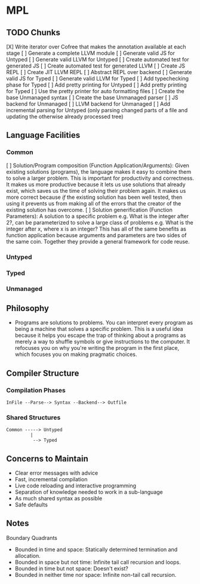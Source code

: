 # MPL

## TODO Chunks

[X] Write iterator over Cofree that makes the annotation available at each stage
[ ] Generate a complete LLVM module
[ ] Generate valid JS for Untyped
[ ] Generate valid LLVM for Untyped
[ ] Create automated test for generated JS
[ ] Create automated test for generated LLVM
[ ] Create JS REPL
[ ] Create JIT LLVM REPL
[ ] Abstract REPL over backend
[ ] Generate valid JS for Typed
[ ] Generate valid LLVM for Typed
[ ] Add typechecking phase for Typed
[ ] Add pretty printing for Untyped
[ ] Add pretty printing for Typed
[ ] Use the pretty printer for auto formatting files
[ ] Create the base Unmanaged syntax
[ ] Create the base Unmanaged parser
[ ] JS backend for Unmanaged
[ ] LLVM backend for Unmanaged
[ ] Add incremental parsing for Untyped (only parsing changed parts of a file and updating the otherwise already processed tree)

## Language Facilities

### Common

[ ] Solution/Program composition (Function Application/Arguments): Given existing solutions (programs), the language makes it easy to combine them to solve a larger problem. This is important for productivity and correctness. It makes us more productive because it lets us use solutions that already exist, which saves us the time of solving their problem again. It makes us more correct because _if_ the existing solution has been well tested, then using it prevents us from making all of the errors that the creator of the existing solution has overcome.
[ ] Solution generification (Function Parameters): A solution to a specific problem e.g. What is the integer after 2?, can be parameterized to solve a large class of problems e.g. What is the integer after x, where x is an integer? This has all of the same benefits as function application because arguments and parameters are two sides of the same coin. Together they provide a general framework for code reuse.

### Untyped
### Typed
### Unmanaged

## Philosophy

* Programs are solutions to problems. You can interpret every program as being a machine that solves a specific problem. This is a useful idea because it helps you escape the trap of thinking about a programs as merely a way to shuffle symbols or give instructions to the computer. It refocuses you on why you're writing the program in the first place, which focuses you on making pragmatic choices.

## Compiler Structure

### Compilation Phases

```
InFile --Parse--> Syntax --Backend--> Outfile
```

### Shared Structures

```
Common -----> Untyped
         |
          --> Typed
```


## Concerns to Maintain

* Clear error messages with advice
* Fast, incremental compilation
* Live code reloading and interactive programming
* Separation of knowledge needed to work in a sub-language
* As much shared syntax as possible
* Safe defaults

## Notes

Boundary Quadrants

* Bounded in time and space:         Statically determined termination and allocation.
* Bounded in space but not time:     Infinite tail call recursion and loops.
* Bounded in time but not space:     Doesn't exist?
* Bounded in neither time nor space: Infinite non-tail call recursion.
